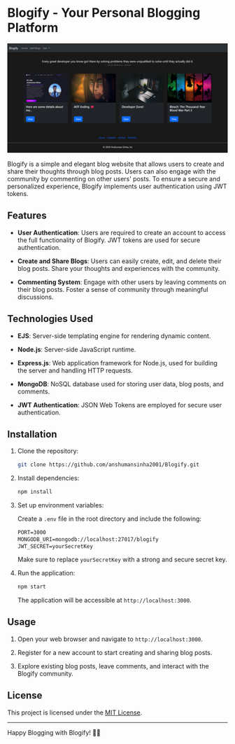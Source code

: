 # Blogify - Your Personal Blogging Platform

![cover](cover.png)

Blogify is a simple and elegant blog website that allows users to create and share their thoughts through blog posts. Users can also engage with the community by commenting on other users' posts. To ensure a secure and personalized experience, Blogify implements user authentication using JWT tokens.

## Features

- **User Authentication**: Users are required to create an account to access the full functionality of Blogify. JWT tokens are used for secure authentication.

- **Create and Share Blogs**: Users can easily create, edit, and delete their blog posts. Share your thoughts and experiences with the community.

- **Commenting System**: Engage with other users by leaving comments on their blog posts. Foster a sense of community through meaningful discussions.

## Technologies Used

- **EJS**: Server-side templating engine for rendering dynamic content.
  
- **Node.js**: Server-side JavaScript runtime.

- **Express.js**: Web application framework for Node.js, used for building the server and handling HTTP requests.

- **MongoDB**: NoSQL database used for storing user data, blog posts, and comments.

- **JWT Authentication**: JSON Web Tokens are employed for secure user authentication.

## Installation

1. Clone the repository:

   ```bash
   git clone https://github.com/anshumansinha2001/Blogify.git
   ```

2. Install dependencies:

   ```bash
   npm install
   ```

3. Set up environment variables:

   Create a `.env` file in the root directory and include the following:

   ```env
   PORT=3000
   MONGODB_URI=mongodb://localhost:27017/blogify
   JWT_SECRET=yourSecretKey
   ```

   Make sure to replace `yourSecretKey` with a strong and secure secret key.

4. Run the application:

   ```bash
   npm start
   ```

   The application will be accessible at `http://localhost:3000`.

## Usage

1. Open your web browser and navigate to `http://localhost:3000`.
   
2. Register for a new account to start creating and sharing blog posts.

3. Explore existing blog posts, leave comments, and interact with the Blogify community.


## License

This project is licensed under the [MIT License](LICENSE).

---

Happy Blogging with Blogify! 📝✨
